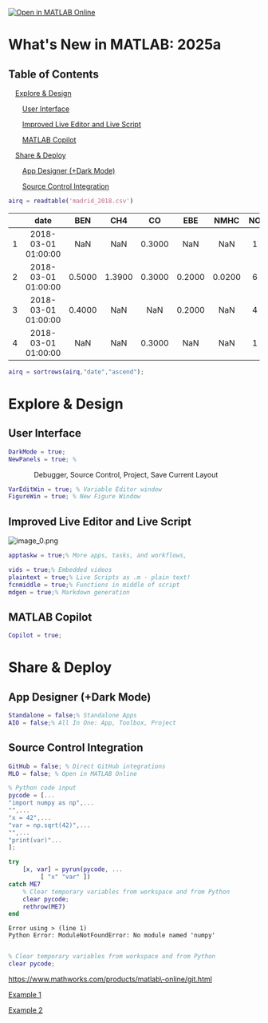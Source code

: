 [![Open in MATLAB Online](https://www.mathworks.com/images/responsive/global/open-in-matlab-online.svg)](https://matlab.mathworks.com/open/github/v1?repo=drLKeen/matlabfeatures25a)

<a id="TMP_171f"></a>

# What's New in MATLAB: 2025a
<!-- Begin Toc -->

## Table of Contents
&emsp;[Explore & Design](#TMP_7317)
 
&emsp;&emsp;[User Interface](#TMP_4e34)
 
&emsp;&emsp;[Improved Live Editor and Live Script](#TMP_4934)
 
&emsp;&emsp;[MATLAB Copilot](#TMP_830d)
 
&emsp;[Share & Deploy](#TMP_651c)
 
&emsp;&emsp;[App Designer (+Dark Mode)](#TMP_30e5)
 
&emsp;&emsp;[Source Control Integration](#TMP_5568)
 
<!-- End Toc -->
<a id="TMP_745e"></a>
```matlab
airq = readtable('madrid_2018.csv')
```


| |date|BEN|CH4|CO|EBE|NMHC|NO|NO_2|NOx|O_3|PM10|PM25|SO_2|TCH|TOL|station|
|:--:|:--:|:--:|:--:|:--:|:--:|:--:|:--:|:--:|:--:|:--:|:--:|:--:|:--:|:--:|:--:|:--:|
|1|2018-03-01 01:00:00|NaN|NaN|0.3000|NaN|NaN|1|29|31|NaN|NaN|NaN|2|NaN|NaN|28079004|
|2|2018-03-01 01:00:00|0.5000|1.3900|0.3000|0.2000|0.0200|6|40|49|52|5|4|3|1.4100|0.8000|28079008|
|3|2018-03-01 01:00:00|0.4000|NaN|NaN|0.2000|NaN|4|41|47|NaN|NaN|NaN|NaN|NaN|1.1000|28079011|
|4|2018-03-01 01:00:00|NaN|NaN|0.3000|NaN|NaN|1|35|37|54|NaN|NaN|NaN|NaN|NaN|28079016|


```matlab
airq = sortrows(airq,"date","ascend");
```
<a id="TMP_7317"></a>

# Explore & Design
<a id="TMP_4e34"></a>

## User Interface
```matlab
DarkMode = true;
NewPanels = true; % 
```

&nbsp;&nbsp;&nbsp;&nbsp;&nbsp;&nbsp;&nbsp;&nbsp;&nbsp;&nbsp;&nbsp;&nbsp; Debugger, Source Control, Project, Save Current Layout

```matlab
VarEditWin = true; % Variable Editor window
FigureWin = true; % New Figure Window
```
<a id="TMP_4934"></a>

## Improved Live Editor and Live Script

![image_0.png](./WhatsNew25a_media/image_0.png)

```matlab
apptaskw = true;% More apps, tasks, and workflows, 

vids = true;% Embedded videos
plaintext = true;% Live Scripts as .m - plain text!
fcnmiddle = true;% Functions in middle of script
mdgen = true;% Markdown generation
```
<a id="TMP_830d"></a>

## MATLAB Copilot
```matlab
Copilot = true;
```

<a id="TMP_651c"></a>

# Share & Deploy
<a id="TMP_30e5"></a>

## App Designer (+Dark Mode)
```matlab
Standalone = false;% Standalone Apps
AIO = false;% All In One: App, Toolbox, Project
```
<a id="TMP_5568"></a>

## Source Control Integration
```matlab
GitHub = false; % Direct GitHub integrations
MLO = false; % Open in MATLAB Online 

```

```matlab
% Python code input
pycode = [...
"import numpy as np",...
"",...
"x = 42",...
"var = np.sqrt(42)",...
"",...
"print(var)"...
];

try
    [x, var] = pyrun(pycode, ...
         [ "x" "var" ])
catch ME7
    % Clear temporary variables from workspace and from Python
    clear pycode;
    rethrow(ME7)
end
```

```matlabTextOutput
Error using > (line 1)
Python Error: ModuleNotFoundError: No module named 'numpy'
```

```matlab

% Clear temporary variables from workspace and from Python
clear pycode;
```

https://www.mathworks.com/products/matlab\-online/git.html


[Example 1](https://www.mathworks.com/matlabcentral/fileexchange/160986-precipitation-variability-analysis-matlab)


[Example 2](https://github.com/mathworks/Seismic-HAzard-Parameters-Evaluation-Interface-SHAppE)

